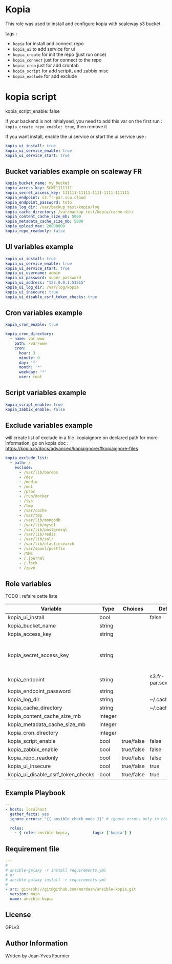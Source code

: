 Kopia
==========

This role was used to install and configure kopia with scaleway s3 bucket

tags :
- ```kopia``` for install and connect repo
- ```kopia_ui``` to add service for ui
- ```kopia_create``` for init the repo (just run once)
- ```kopia_connect``` just for connect to the repo
- ```kopia_cron``` just for add crontab
- ```kopia_script``` for add scriptt, and zabbix misc
- ```kopia_exclude``` for add exclude

# kopia script
kopia_script_enable: false

If your backend is not initialysed, you need to add this var on the first run : ```kopia_create_repo_enable: true```, then remove it

If you want install, enable the ui service or start the ui service use :

```yml
kopia_ui_install: true
kopia_ui_service_enable: true
kopia_ui_service_start: true
```

Bucket variables example on scaleway FR
--------------
```yml
kopia_bucket_name: my_bucket
kopia_access_key: SCW11111111
kopia_secret_access_key: 111111-11111-1111-1111-111111
kopia_endpoint: s3.fr-par.scw.cloud
kopia_endpoint_password: toto
kopia_log_dir: /var/backup_test/kopia/log
kopia_cache_directory: /var/backup_test/kopia/cache-dir/
kopia_content_cache_size_mb: 5000
kopia_metadata_cache_size_mb: 5000
kopia_upload_max: 20000000
kopia_repo_readonly: false
```

UI variables example
--------------
```yml
kopia_ui_install: true
kopia_ui_service_enable: true
kopia_ui_service_start: true
kopia_ui_username: admin
kopia_ui_password: super_password
kopia_ui_address: "127.0.0.1:51515"
kopia_ui_log_dir: /var/log/kopia
kopia_ui_insecure: true
kopia_ui_disable_csrf_token_checks: true

```

Cron variables example
--------------
```yml
kopia_cron_enable: true

kopia_cron_directory:
  - name: var_www
    path: /var/www
    cron:
      hour: 3
      minute: 0
      day: '*'
      month: '*'
      weekday: '*'
      user: root
```

Script variables example
--------------
```yml
kopia_script_enable: true
kopia_zabbix_enable: false
```

Exclude variables example
--------------
will create list of exclude in a file .kopiaignore on declared path
for more information, go on kopia doc : https://kopia.io/docs/advanced/kopiaignore/#kopiaignore-files
```yml
kopia_exclude_list:
  - path: /
    exclude:
      - /var/lib/bareos
      - /dev
      - /media
      - /mnt
      - /proc
      - /run/docker
      - /sys
      - /tmp
      - /var/cache
      - /var/tmp
      - /var/lib/mongodb
      - /var/lib/mysql
      - /var/lib/postgresql
      - /var/lib/redis
      - /var/lib/solr
      - /var/lib/elasticsearch
      - /var/spool/postfix
      - /VMs
      - /.journal
      - /.fsck
      - /zpve
```


Role variables
--------------

TODO : refaire cette liste

| Variable                                     | Type    | Choices                           | Default                 | Example                |
|----------------------------------------------|---------|-----------------------------------|-------------------------|------------------------|
| kopia_ui_install                             | bool    |                                   | false                   |                        |
| kopia_bucket_name                            | string  |                                   |                         | my_bucket              |
| kopia_access_key                             | string  |                                   |                         | SCW1234                |
| kopia_secret_access_key                      | string  |                                   |                         | 111-1111-1111-111-1111 |
| kopia_endpoint                               | string  |                                   | s3.fr-par.scw.cloud     |                        |
| kopia_endpoint_password                      | string  |                                   |                         | secret                 |
| kopia_log_dir                                | string  |                                   | ~/.cache/kopia          |                        |
| kopia_cache_directory                        | string  |                                   | ~/.cache/kopia          |                        |
| kopia_content_cache_size_mb                  | integer |                                   |                         | 5000                   |
| kopia_metadata_cache_size_mb                 | integer | | | 2000 |
| kopia_cron_directory                         | integer | | | 2000 |
| kopia_script_enable                          | bool | true/false | false |  |
| kopia_zabbix_enable                          | bool | true/false | false |  |
| kopia_repo_readonly                          | bool | true/false | false |  |
| kopia_ui_insecure                            | bool | true/false | true |  |
| kopia_ui_disable_csrf_token_checks           | bool | true/false | true |  |

Example Playbook
----------------
```yml
---
- hosts: localhost
  gather_facts: yes
  ignore_errors: "{{ ansible_check_mode }}" # ignore errors only in check mode !

  roles:
    - { role: ansible-kopia,          tags: ['kopia'] }
```


Requirement file
----------------
```yml
---
#
# ansible-galaxy -r install requirements.yml
# or
# ansible-galaxy install -r requirements.yml
#
- src: git+ssh://git@github.com/mordash/ansible-kopia.git
  version: main
  name: ansible-kopia
```

License
-------

GPLv3

Author Information
------------------

Written by Jean-Yves Fournier
